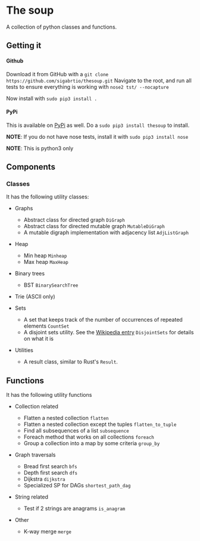 # **The soup**
A collection of python classes and functions.

## Getting it
#### Github
Download it from GitHub with a `git clone https://github.com/sigabrtio/thesoup.git`
Navigate to the root, and run all tests to ensure everything is working with `nose2 tst/ --nocapture`

Now install with `sudo pip3 install .`

#### PyPi
This is available on [PyPi](https://pypi.org/project/thesoup/) as well. Do a `sudo pip3 install thesoup` to install.

**NOTE**: If you do not have nose tests, install it with `sudo pip3 install nose`

**NOTE**: This is python3 only

## Components
### Classes
It has the following utility classes:
  - Graphs
    - Abstract class for directed graph `DiGraph`
    - Abstract class for directed mutable graph `MutableDiGraph`
    - A mutable digraph implementation with adjacency list `AdjListGraph`
    
  - Heap
    - Min heap `Minheap`
    - Max heap `MaxHeap`
    
  - Binary trees
    - BST `BinarySearchTree`
    
  - Trie (ASCII only)

  - Sets
    - A set that keeps track of the number of occurrences of repeated elements `CountSet` 
    - A disjoint sets utility. See the [Wikipedia entry](https://en.wikipedia.org/wiki/Disjoint-set_data_structure) `DisjointSets` for details on what it is
    
  - Utilities
    - A result class, similar to Rust's `Result`.

## Functions
It has the following utility functions
  - Collection related
    - Flatten a nested collection `flatten`
    - Flatten a nested collection except the tuples `flatten_to_tuple`
    - Find all subsequences of a list `subsequence`
    - Foreach method that works on all collections `foreach`
    - Group a collection into a map by some criteria `group_by`
    
  - Graph traversals
    - Bread first search `bfs`
    - Depth first search `dfs`
    - Dijkstra `dijkstra`
    - Specialized SP for DAGs `shortest_path_dag`
    
  - String related
    - Test if 2 strings are anagrams `is_anagram`  
    
  - Other
    - K-way merge `merge`
    
    